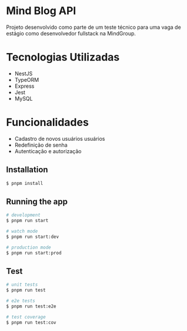 # Mind Blog API

Projeto desenvolvido como parte de um teste técnico para uma vaga de estágio como desenvolvedor fullstack na MindGroup. 


# Tecnologias Utilizadas

* NestJS
* TypeORM
* Express
* Jest
* MySQL

# Funcionalidades

* Cadastro de novos usuários usuários
* Redefinição de senha
* Autenticação e autorização

## Installation

```bash
$ pnpm install
```

## Running the app

```bash
# development
$ pnpm run start

# watch mode
$ pnpm run start:dev

# production mode
$ pnpm run start:prod
```

## Test

```bash
# unit tests
$ pnpm run test

# e2e tests
$ pnpm run test:e2e

# test coverage
$ pnpm run test:cov
```
